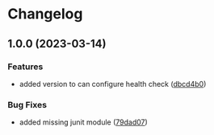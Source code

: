 # Changelog

## 1.0.0 (2023-03-14)


### Features

* added version to can configure health check ([dbcd4b0](https://github.com/flowcore-io/health-check-container/commit/dbcd4b0c01dce573779042fdfdfbe5ea0059d4ea))


### Bug Fixes

* added missing junit module ([79dad07](https://github.com/flowcore-io/health-check-container/commit/79dad0768d47bc65a2e2a5bdb341eeeeda6ac92c))

